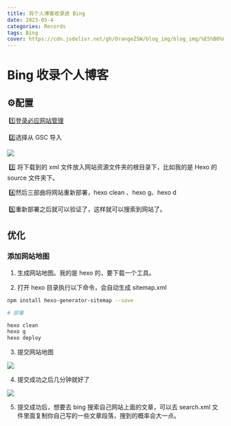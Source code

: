 ```yaml
---
title: 将个人博客收录进 Bing
date: 2023-05-4
categories: Records
tags: Bing
cover: https://cdn.jsdelivr.net/gh/OrangeZSW/blog_img/blog_img/%E5%B0%86%E4%B8%AA%E4%BA%BA%E5%8D%9A%E5%AE%A2%E6%94%B6%E5%BD%95%E8%BF%9B%20Bing.png
---
```


# Bing 收录个人博客

## :gear:配置

​	:one:[登录必应网站管理](https://www.bing.com/webmasters/about)

​	:two:选择从 GSC 导入

![](https://cdn.jsdelivr.net/gh/OrangeZSW/blog_img/posts/%E5%B0%86%E4%B8%AA%E4%BA%BA%E5%8D%9A%E5%AE%A2%E6%94%B6%E5%BD%95%E8%BF%9BBing/20230504222950.png)

​	:three: 将下载到的 xml 文件放入网站资源文件夹的根目录下，比如我的是 Hexo 的 source 文件夹下。

​	:four:然后三部曲将网站重新部署，hexo clean 、hexo g、hexo d

​	:five:重新部署之后就可以验证了，这样就可以搜索到网站了。

## 优化

### 添加网站地图

1. 生成网站地图。我的是 hexo 的，要下载一个工具。

2. 打开 hexo 目录执行以下命令，会自动生成 sitemap.xml

```sh
npm install hexo-generator-sitemap --save

# 部署

hexo clean
hexo g
hexo deploy
```

3. 提交网站地图

![](https://cdn.jsdelivr.net/gh/OrangeZSW/blog_img/posts/%E5%B0%86%E4%B8%AA%E4%BA%BA%E5%8D%9A%E5%AE%A2%E6%94%B6%E5%BD%95%E8%BF%9BBing/20230504222912.png)

4. 提交成功之后几分钟就好了

![](https://cdn.jsdelivr.net/gh/OrangeZSW/blog_img/posts/%E5%B0%86%E4%B8%AA%E4%BA%BA%E5%8D%9A%E5%AE%A2%E6%94%B6%E5%BD%95%E8%BF%9BBing/20230504223031.png)

5. 提交成功后，想要去 bing 搜索自己网站上面的文章，可以去 search.xml 文件里面复制你自己写的一些文章段落，搜到的概率会大一点。
